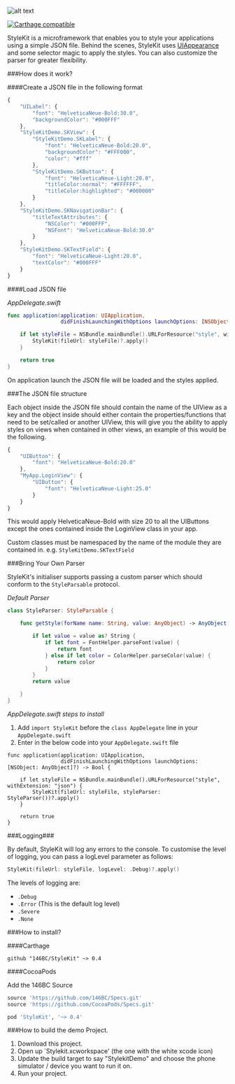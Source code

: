 ![alt text](https://i.imgur.com/IqDIU4q.png "StyleKit - A powerful & easy to use styling framework written in Swift")

[![Carthage compatible](https://img.shields.io/badge/Carthage-compatible-4BC51D.svg?style=flat)](https://github.com/Carthage/Carthage)

StyleKit is a microframework that enables you to style your applications using a simple JSON file. Behind the scenes, StyleKit uses [UIAppearance](https://developer.apple.com/library/ios/documentation/UIKit/Reference/UIAppearance_Protocol/) and some selector magic to apply the styles. You can also customize the parser for greater flexibility.


###How does it work?

####Create a JSON file in the following format

```js
{
	"UILabel": {
		"font": "HelveticaNeue-Bold:30.0",
		"backgroundColor": "#000FFF"
	},
	"StyleKitDemo.SKView": {
		"StyleKitDemo.SKLabel": {
			"font": "HelveticaNeue-Bold:20.0",
			"backgroundColor": "#FFF000",
			"color": "#fff"
		},
		"StyleKitDemo.SKButton": {
			"font": "HelveticaNeue-Light:20.0",
			"titleColor:normal": "#FFFFFF",
			"titleColor:highlighted": "#000000"
		}
	},
	"StyleKitDemo.SKNavigationBar": {
		"titleTextAttributes": {
			"NSColor": "#000FFF",
			"NSFont": "HelveticaNeue-Bold:30.0"
		}
	},
	"StyleKitDemo.SKTextField": {
		"font": "HelveticaNeue-Light:20.0",
		"textColor": "#000FFF"
	}
}
```
####Load JSON file

*AppDelegate.swift*

```swift
func application(application: UIApplication,
                 didFinishLaunchingWithOptions launchOptions: [NSObject: AnyObject]?) -> Bool {

    if let styleFile = NSBundle.mainBundle().URLForResource("style", withExtension: "json") {
        StyleKit(fileUrl: styleFile)?.apply()
    }

    return true
}
```

On application launch the JSON file will be loaded and the styles applied.


###The JSON file structure

Each object inside the JSON file should contain the name of the UIView as a key and the object inside should either contain the properties/functions that need to be set/called or another UIView, this will give you the ability to apply styles on views when contained in other views, an example of this would be the following.

```js
{
	"UIButton": {
		"font": "HelveticaNeue-Bold:20.0"
	},
	"MyApp.LoginView": {
		"UIButton": {
			"font": "HelveticaNeue-Light:25.0"
		}
	}
}
```

This would apply HelveticaNeue-Bold with size 20 to all the UIButtons except the ones contained inside the LoginView class in your app.

Custom classes must be namespaced by the name of the module they are contained in. e.g. `StyleKitDemo.SKTextField`

###Bring Your Own Parser

StyleKit's initialiser supports passing a custom parser which should conform to the `StyleParsable` protocol.

*Default Parser*

```swift
class StyleParser: StyleParsable {

    func getStyle(forName name: String, value: AnyObject) -> AnyObject {

        if let value = value as? String {
            if let font = FontHelper.parseFont(value) {
                return font
            } else if let color = ColorHelper.parseColor(value) {
                return color
            }
        }
        return value

    }
}
```
*AppDelegate.swift steps to install*
1. Add `import StyleKit` before the `class AppDelegate` line in your `AppDelegate.swift`
2. Enter in the below code into your `AppDelegate.swift` file

```
func application(application: UIApplication,
                 didFinishLaunchingWithOptions launchOptions: [NSObject: AnyObject]?) -> Bool {

    if let styleFile = NSBundle.mainBundle().URLForResource("style", withExtension: "json") {
		StyleKit(fileUrl: styleFile, styleParser: StyleParser())?.apply()
    }

    return true
}
```

###Logging###

By default, StyleKit will log any errors to the console. To customise the level of logging, you can pass a logLevel parameter as follows:

```swift
StyleKit(fileUrl: styleFile, logLevel: .Debug)?.apply()
```

The levels of logging are:

* ```.Debug```
* ```.Error``` (This is the default log level)
* ```.Severe```
* ```.None```


###How to install?

####Carthage

```ogdl
github "146BC/StyleKit" ~> 0.4
```

####CocoaPods

Add the 146BC Source

```ruby
source 'https://github.com/146BC/Specs.git'
source 'https://github.com/CocoaPods/Specs.git'
```

```ruby
pod 'StyleKit', '~> 0.4'
```

###How to build the demo Project. 
1. Download this project. 
2. Open up `Stylekit.xcworkspace' (the one with the white xcode icon)
3. Update the build target to say "StylekitDemo" and choose the phone simulator / device you want to run it on. 
4. Run your project. 
